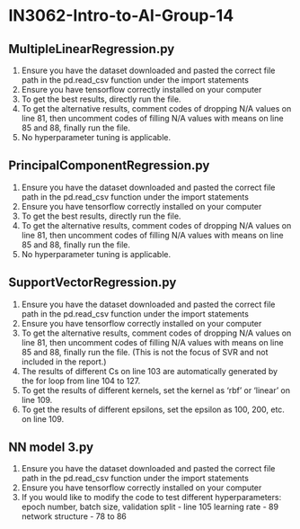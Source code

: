 # IN3062-Intro-to-AI-Group-14

## MultipleLinearRegression.py
1. Ensure you have the dataset downloaded and pasted the correct file path in the pd.read_csv function under the import statements
2. Ensure you have tensorflow correctly installed on your computer
3.	To get the best results, directly run the file.
4.	To get the alternative results, comment codes of dropping N/A values on line 81, then uncomment codes of filling N/A values with means on line 85 and 88, finally run the file.
5.	No hyperparameter tuning is applicable.

## PrincipalComponentRegression.py
1. Ensure you have the dataset downloaded and pasted the correct file path in the pd.read_csv function under the import statements
2. Ensure you have tensorflow correctly installed on your computer
3.	To get the best results, directly run the file.
4.	To get the alternative results, comment codes of dropping N/A values on line 81, then uncomment codes of filling N/A values with means on line 85 and 88, finally run the file.
5.	No hyperparameter tuning is applicable.

## SupportVectorRegression.py
1. Ensure you have the dataset downloaded and pasted the correct file path in the pd.read_csv function under the import statements
2. Ensure you have tensorflow correctly installed on your computer
3.	To get the alternative results, comment codes of dropping N/A values on line 81, then uncomment codes of filling N/A values with means on line 85 and 88, finally run the file. (This is not the focus of SVR and not included in the report.)
4.	The results of different Cs on line 103 are automatically generated by the for loop from line 104 to 127.
5.	To get the results of different kernels, set the kernel as ‘rbf’ or ‘linear’ on line 109.
6.	To get the results of different epsilons, set the epsilon as 100, 200, etc. on line 109.

## NN model 3.py
1. Ensure you have the dataset downloaded and pasted the correct file path in the pd.read_csv function under the import statements
2. Ensure you have tensorflow correctly installed on your computer
3. If you would like to modify the code to test different hyperparameters:
      epoch number, batch size, validation split - line 105
      learning rate - 89
      network structure - 78 to 86
